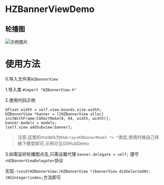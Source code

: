# HZBannerViewDemo
## 轮播图

![示例图片](http://upload-images.jianshu.io/upload_images/2764759-f64546efd505f504.png?imageMogr2/auto-orient/strip%7CimageView2/2/w/1240)
# 使用方法
0.导入文件夹`HZBannerView`

1.导入类 
`#import "HZBannerView.h"`

2.使用代码示例
```
GFloat width = self.view.bounds.size.width;
HZBannerView *banner = [[HZBannerView alloc] initWithFrame:CGRectMake(0, 64, width, width)];
banner.models = models;
[self.view addSubview:banner];
```
>注意:这里的models为`NSArray<HZBannerModel *> *`类型,使用时候自己转换下模型即可,示例可见GitHubDemo

3.如需监听轮播图点击,只需设置代理
`banner.delegate = self;`
遵守`<HZBannerViewDelegate>`协议

实现`-(void)HZBannerView:(HZBannerView *)bannerView didSelectedAt:(NSInteger)index;`方法即可
